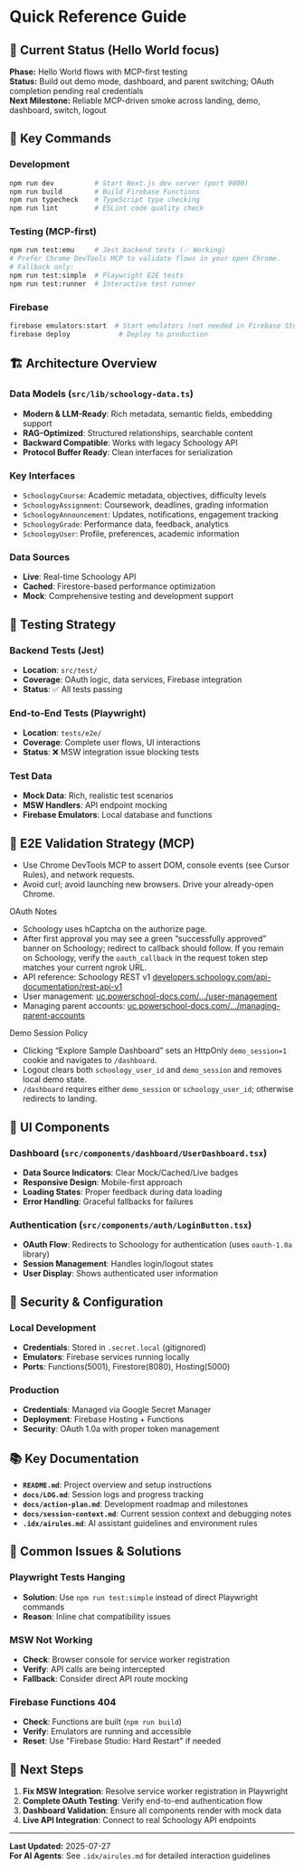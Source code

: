 # Quick Reference Guide

## 🚀 Current Status (Hello World focus)

**Phase:** Hello World flows with MCP-first testing  
**Status:** Build out demo mode, dashboard, and parent switching; OAuth completion pending real credentials  
**Next Milestone:** Reliable MCP-driven smoke across landing, demo, dashboard, switch, logout

## 🎯 Key Commands

### Development

```bash
npm run dev          # Start Next.js dev server (port 9000)
npm run build        # Build Firebase Functions
npm run typecheck    # TypeScript type checking
npm run lint         # ESLint code quality check
```

### Testing (MCP-first)

```bash
npm run test:emu     # Jest backend tests (✅ Working)
# Prefer Chrome DevTools MCP to validate flows in your open Chrome.
# Fallback only:
npm run test:simple  # Playwright E2E tests
npm run test:runner  # Interactive test runner
```

### Firebase

```bash
firebase emulators:start  # Start emulators (not needed in Firebase Studio)
firebase deploy            # Deploy to production
```

## 🏗️ Architecture Overview

### Data Models (`src/lib/schoology-data.ts`)

- **Modern & LLM-Ready**: Rich metadata, semantic fields, embedding support
- **RAG-Optimized**: Structured relationships, searchable content
- **Backward Compatible**: Works with legacy Schoology API
- **Protocol Buffer Ready**: Clean interfaces for serialization

### Key Interfaces

- `SchoologyCourse`: Academic metadata, objectives, difficulty levels
- `SchoologyAssignment`: Coursework, deadlines, grading information
- `SchoologyAnnouncement`: Updates, notifications, engagement tracking
- `SchoologyGrade`: Performance data, feedback, analytics
- `SchoologyUser`: Profile, preferences, academic information

### Data Sources

- **Live**: Real-time Schoology API
- **Cached**: Firestore-based performance optimization
- **Mock**: Comprehensive testing and development support

## 🧪 Testing Strategy

### Backend Tests (Jest)

- **Location**: `src/test/`
- **Coverage**: OAuth logic, data services, Firebase integration
- **Status**: ✅ All tests passing

### End-to-End Tests (Playwright)

- **Location**: `tests/e2e/`
- **Coverage**: Complete user flows, UI interactions
- **Status**: ❌ MSW integration issue blocking tests

### Test Data

- **Mock Data**: Rich, realistic test scenarios
- **MSW Handlers**: API endpoint mocking
- **Firebase Emulators**: Local database and functions

## 🔧 E2E Validation Strategy (MCP)

- Use Chrome DevTools MCP to assert DOM, console events (see Cursor Rules), and network requests.
- Avoid curl; avoid launching new browsers. Drive your already-open Chrome.

OAuth Notes

- Schoology uses hCaptcha on the authorize page.
- After first approval you may see a green “successfully approved” banner on Schoology; redirect to callback should follow. If you remain on Schoology, verify the `oauth_callback` in the request token step matches your current ngrok URL.
- API reference: Schoology REST v1 [developers.schoology.com/api-documentation/rest-api-v1](https://developers.schoology.com/api-documentation/rest-api-v1/)
- User management: [uc.powerschool-docs.com/.../user-management](https://uc.powerschool-docs.com/en/schoology/latest/user-management)
- Managing parent accounts: [uc.powerschool-docs.com/.../managing-parent-accounts](https://uc.powerschool-docs.com/en/schoology/latest/managing-parent-accounts)

Demo Session Policy

- Clicking “Explore Sample Dashboard” sets an HttpOnly `demo_session=1` cookie and navigates to `/dashboard`.
- Logout clears both `schoology_user_id` and `demo_session` and removes local demo state.
- `/dashboard` requires either `demo_session` or `schoology_user_id`; otherwise redirects to landing.

## 📱 UI Components

### Dashboard (`src/components/dashboard/UserDashboard.tsx`)

- **Data Source Indicators**: Clear Mock/Cached/Live badges
- **Responsive Design**: Mobile-first approach
- **Loading States**: Proper feedback during data loading
- **Error Handling**: Graceful fallbacks for failures

### Authentication (`src/components/auth/LoginButton.tsx`)

- **OAuth Flow**: Redirects to Schoology for authentication (uses `oauth-1.0a` library)
- **Session Management**: Handles login/logout states
- **User Display**: Shows authenticated user information

## 🔐 Security & Configuration

### Local Development

- **Credentials**: Stored in `.secret.local` (gitignored)
- **Emulators**: Firebase services running locally
- **Ports**: Functions(5001), Firestore(8080), Hosting(5000)

### Production

- **Credentials**: Managed via Google Secret Manager
- **Deployment**: Firebase Hosting + Functions
- **Security**: OAuth 1.0a with proper token management

## 📚 Key Documentation

- **`README.md`**: Project overview and setup instructions
- **`docs/LOG.md`**: Session logs and progress tracking
- **`docs/action-plan.md`**: Development roadmap and milestones
- **`docs/session-context.md`**: Current session context and debugging notes
- **`.idx/airules.md`**: AI assistant guidelines and environment rules

## 🚨 Common Issues & Solutions

### Playwright Tests Hanging

- **Solution**: Use `npm run test:simple` instead of direct Playwright commands
- **Reason**: Inline chat compatibility issues

### MSW Not Working

- **Check**: Browser console for service worker registration
- **Verify**: API calls are being intercepted
- **Fallback**: Consider direct API route mocking

### Firebase Functions 404

- **Check**: Functions are built (`npm run build`)
- **Verify**: Emulators are running and accessible
- **Reset**: Use "Firebase Studio: Hard Restart" if needed

## 🎯 Next Steps

1. **Fix MSW Integration**: Resolve service worker registration in Playwright
2. **Complete OAuth Testing**: Verify end-to-end authentication flow
3. **Dashboard Validation**: Ensure all components render with mock data
4. **Live API Integration**: Connect to real Schoology API endpoints

---

**Last Updated:** 2025-07-27  
**For AI Agents**: See `.idx/airules.md` for detailed interaction guidelines
